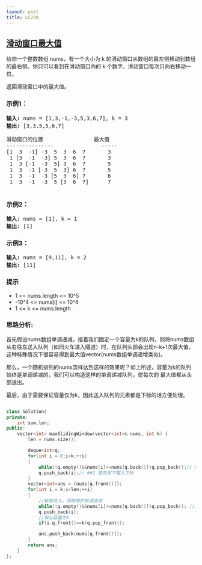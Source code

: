 ```yaml
---
layout: post
title: LC239
---
```

## [滑动窗口最大值](https://leetcode-cn.com/problems/sliding-window-maximum/)

给你一个整数数组 nums，有一个大小为 k 的滑动窗口从数组的最左侧移动到数组的最右侧。你只可以看到在滑动窗口内的 k 个数字。滑动窗口每次只向右移动一位。



返回滑动窗口中的最大值。


### 示例1：
<pre>
<strong>输入:</strong> nums = [1,3,-1,-3,5,3,6,7], k = 3
<strong>输出:</strong> [3,3,5,5,6,7]

滑动窗口的位置                最大值
---------------               -----
[1  3  -1] -3  5  3  6  7       3
 1 [3  -1  -3] 5  3  6  7       3
 1  3 [-1  -3  5] 3  6  7       5
 1  3  -1 [-3  5  3] 6  7       5
 1  3  -1  -3 [5  3  6] 7       6
 1  3  -1  -3  5 [3  6  7]      7

</pre>
### 示例2：
<pre>
<strong>输入:</strong> nums = [1], k = 1
<strong>输出:</strong> [1]
</pre>


### 示例3：
<pre>
<strong>输入:</strong> nums = [9,11], k = 2
<strong>输出:</strong> [11]
</pre>

### 提示
- 1 <= nums.length <= 10^5
- -10^4 <= nums[i] <= 10^4
- 1 <= k <= nums.length

### 思路分析:

首先假设nums数组单调递减，接着我们固定一个容量为k的队列，则将nums数组从右往左送入队列（如同火车进入隧道）时，在队列头部会出现n-k+1次最大值，这种特殊情况下很容易得到最大值vector(nums数组单调递增类似)。

那么，一个随机排列的nums怎样达到这样的效果呢？如上所述，容量为k的队列始终是单调递减的，我们可以构造这样的单调递减队列，使每次的
最大值都从头部送出。

最后，由于需要保证容量仅为k，因此送入队列的元素都是下标的话方便处理。



```C++

class Solution{
private:
    int sum,len;
public:
    vector<int> maxSlidingWindow(vector<int>& nums, int k) {
        len = nums.size();

        deque<int>q;
        for(int i = 0;i<k;++i)
        {
            while(!q.empty()&&nums[i]>=nums[q.back()])q.pop_back();// ##2 维持单调递减，新值大于队尾元素时，把队尾元素弹出
            q.push_back(i);// ##1 首先写下喂入下标
        }
        vector<int>ans = {nums[q.front()]};
        for(int i = k;i<len;++i)
        {
            //新值进入，同样维护单调递减
            while(!q.empty()&&nums[i]>=nums[q.back()])q.pop_back(); //用大于或大于等于无关紧要，后面有保证容量为k的判断即可
            q.push_back(i);
            //保证容量为k
            if(i-q.front()==k)q.pop_front();

            ans.push_back(nums[q.front()]);
        }
        return ans;
    }
};
```

